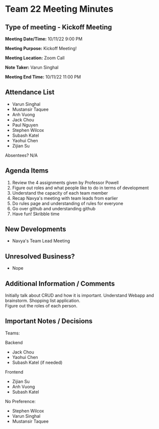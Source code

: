 # Team 22 Meeting Minutes
## Type of meeting - Kickoff Meeting

**Meeting Date/Time:**   10/11/22 9:00 PM

**Meeting Purpose:**   Kickoff Meeting!

**Meeting Location:**   Zoom Call

**Note Taker:** Varun Singhal

**Meeting End Time:** 10/11/22 11:00 PM

## Attendance List
- Varun Singhal
- Mustansir Taquee
- Anh Vuong
- Jack Chou
- Paul Nguyen
- Stephen Wilcox
- Subash Katel
- Yaohui Chen
- Zijian Su
  
Absentees?
N/A

## Agenda Items 
1. Review the 4 assignments given by Professor Powell
2. Figure out roles and what people like to do in terms of development
3. Understand the capacity of each team member
4. Recap Navya's meeting with team leads from earlier
5. Do rules page and understanding of rules for everyone
6. Go over github and understanding github
7. Have fun! Skribble time

## New Developments
- Navya's Team Lead Meeting 

## Unresolved Business?
- Nope

## Additional Information / Comments
Initially talk about CRUD and how it is important. Understand Webapp and brainstorm.
Shopping list application.  
Figure out the roles of each person. 

## Important Notes / Decisions
Teams:

Backend
- Jack Chou
- Yaohui Chen
- Subash Katel (if needed)

Frontend
- Zijian Su 
- Anh Vuong
- Subash Katel

No Preference: 
- Stephen Wilcox
- Varun Singhal
- Mustansir Taquee

